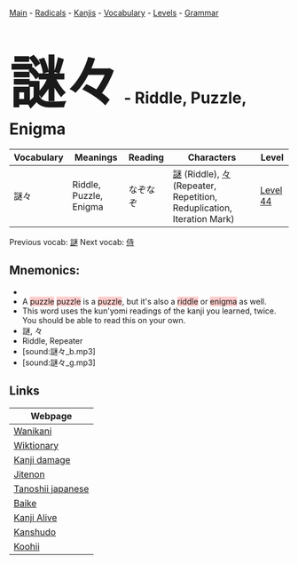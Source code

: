 <style> bigfont {font-size: 100px}</style>
[Main](../README.md) -
[Radicals](../radicals.md) -
[Kanjis](../kanjis.md) -
[Vocabulary](../vocabulary.md) -
[Levels](../levels.md) -
[Grammar](../grammar.md)
# <bigfont> 謎々</bigfont> - Riddle, Puzzle, Enigma 

| Vocabulary | Meanings | Reading | Characters | Level |
| --- | --- | --- | --- | --- |
| 謎々 | Riddle, Puzzle, Enigma | なぞなぞ |  [謎](../kanjis/謎.md) (Riddle), [々](../kanjis/々.md) (Repeater, Repetition, Reduplication, Iteration Mark) | [Level 44](../levels/wk_level44.md) |

Previous vocab: [謎](謎.md) Next vocab: [侍](侍.md) 

## Mnemonics:

* 
* A <span style="background-color:#ffcccb"> puzzle</span> <span style="background-color:#ffcccb"> puzzle</span> is a <span style="background-color:#ffcccb"> puzzle</span>, but it's also a <span style="background-color:#ffcccb"> riddle</span> or <span style="background-color:#ffcccb"> enigma</span> as well.
* This word uses the kun'yomi readings of the kanji you learned, twice. You should be able to read this on your own.
* 謎, 々
* Riddle, Repeater
* [sound:謎々_b.mp3]
* [sound:謎々_g.mp3]


## Links 

| Webpage |
| --- |
| [Wanikani          ](https://www.wanikani.com/kanji/謎々) |
| [Wiktionary        ](https://en.wiktionary.org/wiki/謎々) |
| [Kanji damage      ](http://www.kanjidamage.com/kanji/search?utf8=✓&q=謎々) |
| [Jitenon           ](https://jitenon.com/kanji/謎々) |
| [Tanoshii japanese ](https://www.tanoshiijapanese.com/dictionary/kanji.cfm?k=謎々) |
| [Baike             ](https://baike.baidu.com/item/謎々) |
| [Kanji Alive       ](https://app.kanjialive.com/謎々) |
| [Kanshudo          ](https://www.kanshudo.com/searchmn?q=謎々) |
| [Koohii            ](https://kanji.koohii.com/study/kanji/謎々) |
